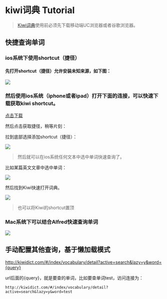 # kiwi词典 Tutorial
> [Kiwi词典](http://www.kiwidict.com "")使用前必须先下载移动端UC浏览器或者谷歌浏览器。

## 快捷查询单词
### ios系统下使用shortcut（捷径）
#### 先打开shortcut（捷径）允许安装未知来源，如下图：
![](https://gitee.com/fengorz/oss/raw/master/uPic/K6zemh.png '')

### 然后使用ios系统（iphone或者ipad）打开下面的连接，可以快速下载获取kiwi shortcut。
[点击下载](https://www.icloud.com/shortcuts/f141a493b0474859b55954027a9b8dac "")

然后点击获取捷径，稍等片刻：

拉到底部选择添加shortcut（捷径）：

![](https://gitee.com/fengorz/oss/raw/master/uPic/YofuJ0.png '')

> 然后就可以在ios系统任何文本中选中单词快速查询了。

比如某篇英文文章中选中单词：

![](https://gitee.com/fengorz/oss/raw/master/uPic/56nfaG.png '')

然后找到Kiwi快速打开词典。

![](https://gitee.com/fengorz/oss/raw/master/uPic/KaHsB2.png '')

> 也可以将Kiwi的shortcut置顶

### Mac系统下可以结合Alfred快速查询单词
![](https://gitee.com/fengorz/oss/raw/master/uPic/HzToFo.png '')

## 手动配置其他查询，基于懒加载模式
http://kiwidict.com/#/index/vocabulary/detail?active=search&lazy=y&word={query}

url后面的{query}，就是要查的单词，比如要查单词test，访问连接为：
```
http://kiwidict.com/#/index/vocabulary/detail?active=search&lazy=y&word=test
```



